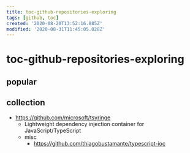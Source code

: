 ```yaml
---
title: toc-github-repositories-exploring
tags: [github, toc]
created: '2020-08-20T13:52:16.885Z'
modified: '2020-08-31T11:45:05.028Z'
---
```


# toc-github-repositories-exploring

## popular

## collection

- https://github.com/microsoft/tsyringe
  - Lightweight dependency injection container for JavaScript/TypeScript
  - misc
    - https://github.com/thiagobustamante/typescript-ioc
